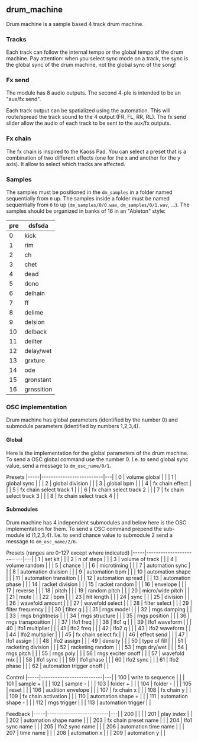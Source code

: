 ## drum_machine

Drum machine is a sample based 4 track drum machine. 

### Tracks
Each track can follow the internal tempo or the global tempo of the drum machine. Pay attention: when you select sync mode on a track, the
sync is  the global sync of the drum machine, not the global sync of the song!

### Fx send
The module has 8 audio outputs. The second 4-ple is intended to be an "aux/fx send".

Each track output can be spatialized using the automation. This will route/spread the track sound to the 4 output (FR, FL, RR, RL). The fx send
slider allow the audio of each track to be sent to the aux/fx outputs.

### Fx chain

The fx chain is inspired to the Kaoss Pad. You can select a preset that is a combination of two different effects (one for the x and another for the y axis).
It allow to select which tracks are affected. 

### Samples

The samples must be positioned in the `dm_samples` in a folder named sequentially from `0` up.
The samples inside a folder must be named sequentially from `0` to up (`dm_samples/0/0.wav`, `dm_samples/0/1.wav`, ...).
The samples should be organized in banks of 16 in an "Ableton" style:



| pre | dsfsda|
|-----|------------------------|
| 0   | kick            |
| 1   | rim            |
| 2   | ch           |
| 3   | chet         |
| 4   | dead      |
| 5   | dono             |
| 6   | delhain            |
| 7   | ff       |
| 8   | delime             |
| 9   | delsion        |
| 10  | delback         |
| 11  | deilter           |
| 12  | delay/wet          |
| 13  | grxture           |
| 14  | ode              |
| 15  | gronstant          |
| 16  | grnssition          |

### OSC implementation

Drum machine has global parameters (identified by the number 0) and submodule parameters (identified by numbers 1,2,3,4).

#### Global
Here is the implementation for the global parameters of the drum machine. To send a OSC global command use the number 0.
I.e. to send global sync value, send a message to `dm_osc_name/0/1`.

Presets
|-----|--------------------------|---|
| 0   | volume global                |   |
| 1   | global sync            |   |
| 2   | global division            |   |
| 3   | global bpm          |   |
| 4   | fx chain effect                |   |
| 5   | fx chain select track 1           |   |
| 6   | fx chain select track 2             |   |
| 7   | fx chain select track 3           |   |
| 8   | fx chain select track 4           |   |

#### Submodules
Drum machine has 4 independent submodules and below here is the OSC implementation for them. To send a OSC command prepend the sub-module id (1,2,3,4).
I.e. to send chance value to submodule 2 send a message to `dm_osc_name/2/6`.

Presets (ranges are 0-127 except where indicated)
|-----|--------------------------|---|
| 1   | set kit                  |   |
| 2   | n of steps               |   |
| 3   | volume of track            |   |
| 4   | volume random            |   |
| 5   | chance                   |   |
| 6   | microtiming              |   |
| 7   | automation sync          |   |
| 8   | automation division      |   |
| 9   | automation bpm           |   |
| 10  | automation shape         |   |
| 11  | automation transition    |   |
| 12  | automation spread        |   |
| 13  | automation phase         |   |
| 14  | racket division          |   |
| 15  | racket random            |   |
| 16  | envelope                 |   |
| 17  | reverse                  |   |
| 18  | pitch                    |   |
| 19  | random pitch             |   |
| 20  | micro/wide pitch         |   |
| 21  | mute                     |   |
| 22  | bpm                      |   |
| 23  | hit length               |   |
| 24  | sync                     |   |
| 25  | division                 |   |
| 26  | wavefold amount          |   |
| 27  | wavefold select          |   |
| 28  | filter select            |   |
| 29  | filter frequency         |   |
| 30  | filter q                 |   |
| 31  | rngs model               |   |
| 32  | rngs damping             |   |
| 33  | rngs brightness          |   |
| 34  | rngs structure           |   |
| 35  | rngs position            |   |
| 36  | rngs transposition       |   |
| 37  | lfo1 freq                |   |
| 38  | lfo1 q                   |   |
| 39  | lfo1 waveform            |   |
| 40  | lfo1 multiplier          |   |
| 41  | lfo2 freq                |   |
| 42  | lfo2 q                   |   |
| 43  | lfo2 waveform            |   |
| 44  | lfo2 multiplier          |   |
| 45  | fx chain select fx       |   |
| 46  | effect send              |   |
| 47  | lfo1 assign              |   |
| 48  | lfo2 assign              |   |
| 49  | density                  |   |
| 50  | type of fill             |   |
| 51  | racketing division       |   |
| 52  | racketing random         |   |
| 53  | rngs dry/wet             |   |
| 54  | rngs pitch               |   |
| 55  | rngs poly                |   |
| 56  | rngs exciter onoff       |   |
| 57  | wavefold mix             |   |
| 58  | lfo1 sync                |   |
| 59  | lfo1 phase               |   |
| 60  | lfo2 sync                |   |
| 61  | lfo2 phase               |   |
| 62  | automation trigger onoff |   |

Control
|-----|--------------------------|---|
| 100 | write to sequence        |   |
| 101 | sample +                 |   |
| 102 | sample -                 |   |
| 103 | folder +                 |   |
| 104 | folder -                 |   |
| 105 | reset                    |   |
| 106 | audition envelope        |   |
| 107 | fx chain x               |   |
| 108 | fx chain y               |   |
| 109 | fx chain activation      |   |
| 110 | automation shape +       |   |
| 111 | automation shape -       |   |
| 112 | rngs trigger             |   |
| 113 | automation trigger       |   |

Feedback
|-----|--------------------------|---|
| 200 |                          |   |
| 201 | play index               |   |
| 202 | automation shape name    |   |
| 203 | fx chain preset name     |   |
| 204 | lfo1 sync name           |   |
| 205 | lfo2 sync name           |   |
| 206 | automation time name     |   |
| 207 | time name                |   |
| 208 | automation x             |   |
| 209 | automation y             |   |
